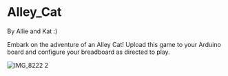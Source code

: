 # Alley_Cat
By Allie and Kat :)

Embark on the adventure of an Alley Cat! Upload this game to your Arduino board and configure your breadboard as directed to play.


![IMG_8222 2](https://user-images.githubusercontent.com/40128385/194788682-4b4daf39-790d-497e-a458-0f7ed750af84.jpg)
